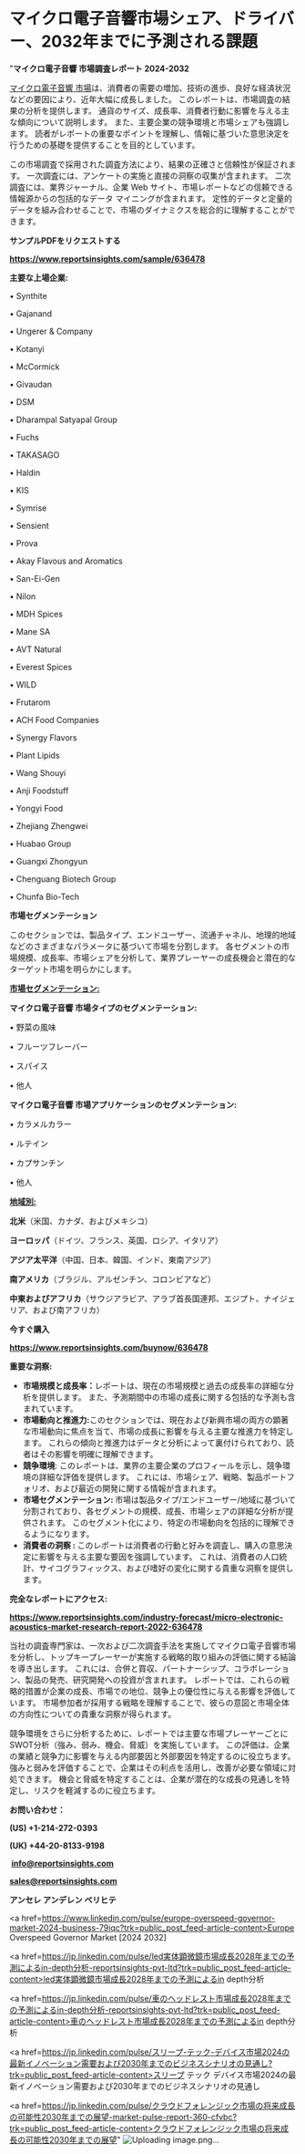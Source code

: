 # マイクロ電子音響市場シェア、ドライバー、2032年までに予測される課題

"<strong>マイクロ電子音響 市場調査レポート 2024-2032</strong>

<a href=https://www.reportsinsights.com/sample/636478>マイクロ電子音響 市場</a>は、消費者の需要の増加、技術の進歩、良好な経済状況などの要因により、近年大幅に成長しました。 このレポートは、市場調査の結果の分析を提供します。 通貨のサイズ、成長率、消費者行動に影響を与える主な傾向について説明します。 また、主要企業の競争環境と市場シェアも強調します。 読者がレポートの重要なポイントを理解し、情報に基づいた意思決定を行うための基礎を提供することを目的としています。

この市場調査で採用された調査方法により、結果の正確さと信頼性が保証されます。 一次調査には、アンケートの実施と直接の洞察の収集が含まれます。 二次調査には、業界ジャーナル、企業 Web サイト、市場レポートなどの信頼できる情報源からの包括的なデータ マイニングが含まれます。 定性的データと定量的データを組み合わせることで、市場のダイナミクスを総合的に理解することができます。

<strong><b>サンプルPDFをリクエストする</b></strong>

<a href=https://www.reportsinsights.com/sample/636478><strong><u>https://www.reportsinsights.com/sample/636478</u></strong></a>

<strong>主要な上場企業:</strong>

• Synthite

• Gajanand

• Ungerer & Company

• Kotanyi

• McCormick

• Givaudan

• DSM

• Dharampal Satyapal Group

• Fuchs

• TAKASAGO

• Haldin

• KIS

• Symrise

• Sensient

• Prova

• Akay Flavous and Aromatics

• San-Ei-Gen

• Nilon

• MDH Spices

• Mane SA

• AVT Natural

• Everest Spices

• WILD

• Frutarom

• ACH Food Companies

• Synergy Flavors

• Plant Lipids

• Wang Shouyi

• Anji Foodstuff

• Yongyi Food

• Zhejiang Zhengwei

• Huabao Group

• Guangxi Zhongyun

• Chenguang Biotech Group

• Chunfa Bio-Tech

<strong>市場セグメンテーション</strong>

このセクションでは、製品タイプ、エンドユーザー、流通チャネル、地理的地域などのさまざまなパラメータに基づいて市場を分割します。 各セグメントの市場規模、成長率、市場シェアを分析して、業界プレーヤーの成長機会と潜在的なターゲット市場を明らかにします。

<strong><u>市場セグメンテーション</u></strong><strong><u>:</u></strong>

<strong>マイクロ電子音響 市場タイプのセグメンテーション:</strong>

• 野菜の風味

• フルーツフレーバー

• スパイス

• 他人

<strong>マイクロ電子音響 市場アプリケーションのセグメンテーション:</strong>

• カラメルカラー

• ルテイン

• カプサンチン

• 他人

<strong><u>地域別</u></strong><strong><u>:</u></strong>

<strong>北米</strong>（米国、カナダ、およびメキシコ）

<strong>ヨーロッパ</strong>（ドイツ、フランス、英国、ロシア、イタリア）

<strong>アジア太平洋</strong>（中国、日本、韓国、インド、東南アジア）

<strong>南アメリカ</strong>（ブラジル、アルゼンチン、コロンビアなど）

<strong>中東およびアフリカ</strong>（サウジアラビア、アラブ首長国連邦、エジプト、ナイジェリア、および南アフリカ）

<strong>今すぐ購入</strong>

<a href=https://www.reportsinsights.com/buynow/636478><strong><u>https://www.reportsinsights.com/buynow/636478</u></strong></a>

<strong>重要な洞察:</strong>
<ul>
  <li><strong>市場規模と成長率：</strong>レポートは、現在の市場規模と過去の成長率の詳細な分析を提供します。 また、予測期間中の市場の成長に関する包括的な予測も含まれています。</li>
  <li><strong>市場動向と推進力:</strong>このセクションでは、現在および新興市場の両方の顕著な市場動向に焦点を当て、市場の成長に影響を与える主要な推進力を特定します。 これらの傾向と推進力はデータと分析によって裏付けられており、読者はその影響を明確に理解できます。</li>
  <li><strong>競争環境</strong>: このレポートは、業界の主要企業のプロフィールを示し、競争環境の詳細な評価を提供します。 これには、市場シェア、戦略、製品ポートフォリオ、および最近の開発に関する情報が含まれます。</li>
  <li><strong>市場セグメンテーション: </strong>市場は製品タイプ/エンドユーザー/地域に基づいて分割されており、各セグメントの規模、成長、市場シェアの詳細な分析が提供されます。 このセグメント化により、特定の市場動向を包括的に理解できるようになります。</li>
  <li><strong>消費者の洞察 : </strong>このレポートは消費者の行動と好みを調査し、購入の意思決定に影響を与える主要な要因を強調しています。 これは、消費者の人口統計、サイコグラフィックス、および嗜好の変化に関する貴重な洞察を提供します。</li>
</ul>
<strong>完全なレポートにアクセス:</strong>

<a href=https://www.reportsinsights.com/industry-forecast/micro-electronic-acoustics-market-research-report-2022-636478><strong><u><b>https://www.reportsinsights.com/industry-forecast/micro-electronic-acoustics-market-research-report-2022-636478</b></u></strong></a>

当社の調査専門家は、一次および二次調査手法を実施してマイクロ電子音響市場を分析し、トップキープレーヤーが実施する戦略的取り組みの評価に関する結論を導き出します。 これには、合併と買収、パートナーシップ、コラボレーション、製品の発売、研究開発への投資が含まれます。 レポートでは、これらの戦略的措置が企業の成長、市場での地位、競争上の優位性に与える影響を評価しています。 市場参加者が採用する戦略を理解することで、彼らの意図と市場全体の方向性についての貴重な洞察が得られます。

競争環境をさらに分析するために、レポートでは主要な市場プレーヤーごとにSWOT分析（強み、弱み、機会、脅威）を実施しています。 この評価は、企業の業績と競争力に影響を与える内部要因と外部要因を特定するのに役立ちます。 強みと弱みを評価することで、企業はその利点を活用し、改善が必要な領域に対処できます。 機会と脅威を特定することは、企業が潜在的な成長の見通しを特定し、リスクを軽減するのに役立ちます。

<strong>お問い合わせ：</strong>

<strong>(US) +1-214-272-0393</strong>

<strong>(UK) +44-20-8133-9198</strong>

<strong> </strong><a href=info@reportsinsights.com><strong><u>info@reportsinsights.com</u></strong></a>

<a href=sales@reportsinsights.com><strong><u>sales@reportsinsights.com</u></strong></a>

<strong>アンセレ アンデレン ベリヒテ</strong>

<a href=https://www.linkedin.com/pulse/europe-overspeed-governor-market-2024-business-79iqc?trk=public_post_feed-article-content>Europe Overspeed Governor Market [2024 2032]</a>

<a href=https://jp.linkedin.com/pulse/led実体顕微鏡市場成長2028年までの予測によるin-depth分析-reportsinsights-pvt-ltd?trk=public_post_feed-article-content>led実体顕微鏡市場成長2028年までの予測によるin depth分析</a>

<a href=https://jp.linkedin.com/pulse/車のヘッドレスト市場成長2028年までの予測によるin-depth分析-reportsinsights-pvt-ltd?trk=public_post_feed-article-content>車のヘッドレスト市場成長2028年までの予測によるin depth分析</a>

<a href=https://jp.linkedin.com/pulse/スリープ-テック-デバイス市場2024の最新イノベーション需要および2030年までのビジネスシナリオの見通し?trk=public_post_feed-article-content>スリープ テック デバイス市場2024の最新イノベーション需要および2030年までのビジネスシナリオの見通し</a>

<a href=https://jp.linkedin.com/pulse/クラウドフォレンジック市場の将来成長の可能性2030年までの展望-market-pulse-report-360-cfvbc?trk=public_post_feed-article-content>クラウドフォレンジック市場の将来成長の可能性2030年までの展望</a>"
![Uploading image.png…]()
